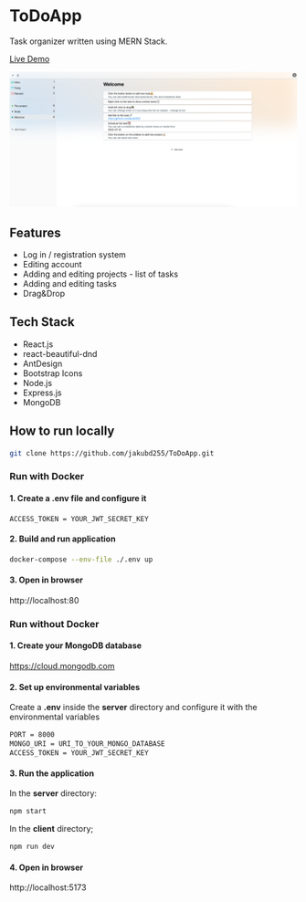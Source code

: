 # ToDoApp

Task organizer written using MERN Stack.

[Live Demo](https://euphonious-stardust-4452c0.netlify.app)

![](client/src/images/preview.png)

## Features
* Log in / registration system
* Editing account
* Adding and editing projects - list of tasks
* Adding and editing tasks
* Drag&Drop

## Tech Stack
* React.js
* react-beautiful-dnd
* AntDesign
* Bootstrap Icons
* Node.js
* Express.js
* MongoDB

## How to run locally

```bash
git clone https://github.com/jakubd255/ToDoApp.git
```

### Run with Docker
#### 1. Create a **.env** file and configure it
```
ACCESS_TOKEN = YOUR_JWT_SECRET_KEY
```

#### 2. Build and run application
```bash
docker-compose --env-file ./.env up
```

#### 3. Open in browser
http://localhost:80


### Run without Docker

#### 1. Create your MongoDB database
https://cloud.mongodb.com

#### 2. Set up environmental variables
Create a **.env** inside the **server** directory and configure it with the environmental variables
```
PORT = 8000
MONGO_URI = URI_TO_YOUR_MONGO_DATABASE
ACCESS_TOKEN = YOUR_JWT_SECRET_KEY
```

#### 3. Run the application
In the **server** directory:
```bash
npm start
```

In the **client** directory;
```bash
npm run dev
```

#### 4. Open in browser

http://localhost:5173